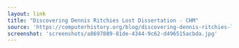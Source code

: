 ```yaml
---
layout: link
title: "Discovering Dennis Ritchies Lost Dissertation - CHM"
source: 'https://computerhistory.org/blog/discovering-dennis-ritchies-lost-dissertation/'
screenshot: 'screenshots/a8697889-81de-4344-9c62-d496515acbda.jpg'
---
```


